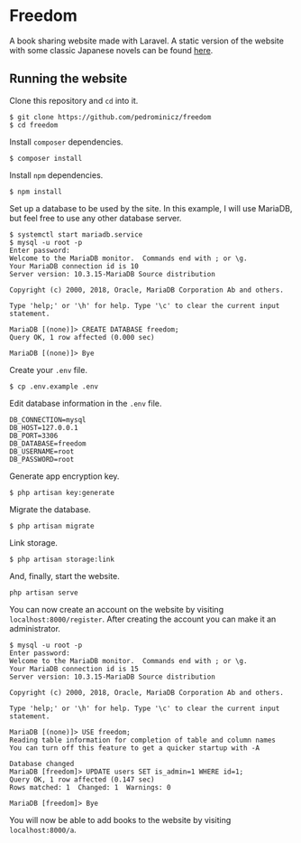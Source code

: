 # Freedom

A book sharing website made with Laravel. A static version of the website with some classic Japanese novels can be found [here](https://pedrominicz.github.io/freedom/index.html).

## Running the website

Clone this repository and `cd` into it.

```
$ git clone https://github.com/pedrominicz/freedom
$ cd freedom
```

Install `composer` dependencies.

```
$ composer install
```

Install `npm` dependencies.

```
$ npm install
```

Set up a database to be used by the site. In this example, I will use MariaDB, but feel free to use any other database server.

```
$ systemctl start mariadb.service
$ mysql -u root -p
Enter password:
Welcome to the MariaDB monitor.  Commands end with ; or \g.
Your MariaDB connection id is 10
Server version: 10.3.15-MariaDB Source distribution

Copyright (c) 2000, 2018, Oracle, MariaDB Corporation Ab and others.

Type 'help;' or '\h' for help. Type '\c' to clear the current input statement.

MariaDB [(none)]> CREATE DATABASE freedom;
Query OK, 1 row affected (0.000 sec)

MariaDB [(none)]> Bye
```

Create your `.env` file.

```
$ cp .env.example .env
```

Edit database information in the `.env` file.

```
DB_CONNECTION=mysql
DB_HOST=127.0.0.1
DB_PORT=3306
DB_DATABASE=freedom
DB_USERNAME=root
DB_PASSWORD=root
```

Generate app encryption key.

```
$ php artisan key:generate
```

Migrate the database.

```
$ php artisan migrate
```

Link storage.

```
$ php artisan storage:link
```

And, finally, start the website.

```
php artisan serve
```

You can now create an account on the website by visiting `localhost:8000/register`. After creating the account you can make it an administrator.

```
$ mysql -u root -p
Enter password:
Welcome to the MariaDB monitor.  Commands end with ; or \g.
Your MariaDB connection id is 15
Server version: 10.3.15-MariaDB Source distribution

Copyright (c) 2000, 2018, Oracle, MariaDB Corporation Ab and others.

Type 'help;' or '\h' for help. Type '\c' to clear the current input statement.

MariaDB [(none)]> USE freedom;
Reading table information for completion of table and column names
You can turn off this feature to get a quicker startup with -A

Database changed
MariaDB [freedom]> UPDATE users SET is_admin=1 WHERE id=1;
Query OK, 1 row affected (0.147 sec)
Rows matched: 1  Changed: 1  Warnings: 0

MariaDB [freedom]> Bye
```

You will now be able to add books to the website by visiting `localhost:8000/a`.
